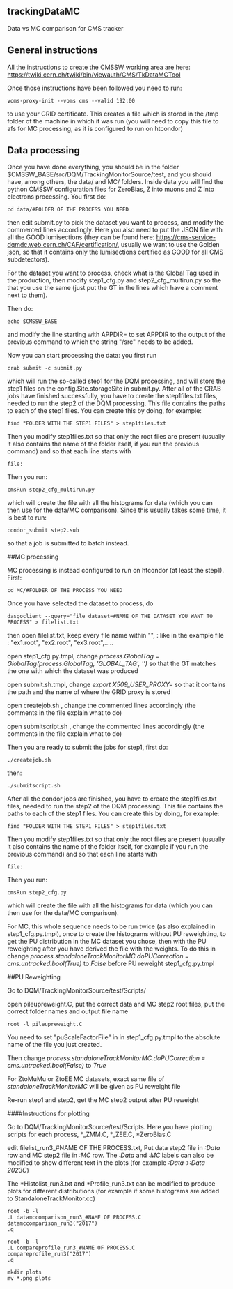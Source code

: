 ## trackingDataMC
Data vs MC comparison for CMS tracker
## General instructions

All the instructions to create the CMSSW working area are here: https://twiki.cern.ch/twiki/bin/viewauth/CMS/TkDataMCTool

Once those instructions have been followed you need to run:

```
voms-proxy-init --voms cms --valid 192:00
```
to use your GRID certificate. This creates a file which is stored in the /tmp folder of the machine in which it was run (you will need to copy this file to afs for MC processing, as it is configured to run on htcondor)

## Data processing

Once you have done everything, you should be in the folder $CMSSW_BASE/src/DQM/TrackingMonitorSource/test, and you should have, among others, the data/ and MC/ folders. Inside data you will find the python CMSSW configuration files for ZeroBias, Z into muons and Z into electrons processing. You first do:

```
cd data/#FOLDER OF THE PROCESS YOU NEED
```

then edit submit.py to pick the dataset you want to process, and modify the commented lines accordingly. Here you also need to put the JSON file with all the GOOD lumisections (they can be found here: https://cms-service-dqmdc.web.cern.ch/CAF/certification/, usually we want to use the Golden json, so that it contains only the lumisections certified as GOOD for all CMS subdetectors).

For the dataset you want to process, check what is the Global Tag used in the production, then modify step1_cfg.py and step2_cfg_multirun.py so the that you use the same (just put the GT in the lines which have a comment next to them).

Then do:

```
echo $CMSSW_BASE
```

and modify the line starting with APPDIR= to set APPDIR to the output of the previous command to which the string "/src" needs to be added.

Now you can start processing the data: you first run

```
crab submit -c submit.py
```

which will run the so-called step1 for the DQM processing, and will store the step1 files on the config.Site.storageSite in submit.py. After all of the CRAB jobs have finished successfully, you have to create the step1files.txt files, needed to run the step2 of the DQM processing. This file contains the paths to each of the step1 files. You can create this by doing, for example:

```
find "FOLDER WITH THE STEP1 FILES" > step1files.txt
```

Then you modify step1files.txt so that only the root files are present (usually it also contains the name of the folder itself, if you run the previous command) and so that each line starts with
```
file:
```
Then you run:

```
cmsRun step2_cfg_multirun.py
```

which will create the file with all the histograms for data (which you can then use for the data/MC comparison). Since this usually takes some time, it is best to run:

```
condor_submit step2.sub
```

so that a job is submitted to batch instead.

##MC processing

MC processing is instead configured to run on htcondor (at least the step1). First:

```
cd MC/#FOLDER OF THE PROCESS YOU NEED
```

Once you have selected the dataset to process, do 

```
dasgoclient --query="file dataset=#NAME OF THE DATASET YOU WANT TO PROCESS" > filelist.txt 
```

then open filelist.txt, keep every file name within "",   : like in the example file : "ex1.root", "ex2.root", "ex3.root",.....

open step1_cfg.py.tmpl, change *process.GlobalTag = GlobalTag(process.GlobalTag, 'GLOBAL_TAG', '')* so that the GT matches the one with which the dataset was produced

open submit.sh.tmpl, change *export X509_USER_PROXY=* so that it contains the path and the name of where the GRID proxy is stored

open createjob.sh , change the commented lines accordingly (the comments in the file explain what to do)

open submitscript.sh , change the commented lines accordingly (the comments in the file explain what to do)

Then you are ready to submit the jobs for step1, first do:

```
./createjob.sh 
```

then:

```
./submitscript.sh 
```

After all the condor jobs are finished, you have to create the step1files.txt files, needed to run the step2 of the DQM processing. This file contains the paths to each of the step1 files. You can create this by doing, for example:

```
find "FOLDER WITH THE STEP1 FILES" > step1files.txt
```

Then you modify step1files.txt so that only the root files are present (usually it also contains the name of the folder itself, for example if you run the previous command) and so that each line starts with

```
file:
```
Then you run:

```
cmsRun step2_cfg.py
```

which will create the file with all the histograms for data (which you can then use for the data/MC comparison).

For MC, this whole sequence needs to be run twice (as also explained in step1_cfg.py.tmpl), once to create the histograms without PU reweighting, to get the PU distribution in the MC dataset you chose, then with the PU reweighting after you have derived the file with the weights. To do this in change *process.standaloneTrackMonitorMC.doPUCorrection = cms.untracked.bool(True)* to *False* before PU reweight step1_cfg.py.tmpl

##PU Reweighting

Go to DQM/TrackingMonitorSource/test/Scripts/

open pileupreweight.C, put the correct data and MC step2 root files, put the correct folder names and output file name

```
root -l pileupreweight.C
```

You need to set "puScaleFactorFile" in in step1_cfg.py.tmpl to the absolute name of the file you just created.

Then change *process.standaloneTrackMonitorMC.doPUCorrection = cms.untracked.bool(False)* to *True*

For ZtoMuMu or ZtoEE MC datasets, exact same file of *standaloneTrackMonitorMC* will be given as PU reweight file

Re-run step1 and step2, get the MC step2 output after PU reweight

####Instructions for plotting

Go to DQM/TrackingMonitorSource/test/Scripts. Here you have plotting scripts for each process, *_ZMM.C, *_ZEE.C, *ZeroBias.C

edit filelist_run3_#NAME OF THE PROCESS.txt, Put data step2 file in *:Data* row and MC step2 file in *:MC* row. The *:Data* and *:MC* labels can also be modified to show different text in the plots (for example *:Data*->*:Data 2023C*)

The *Histolist_run3.txt and *Profile_run3.txt can be modified to produce plots for different distributions (for example if some histograms are added to StandaloneTrackMonitor.cc)

```
root -b -l 
.L datamccomparison_run3_#NAME OF PROCESS.C
datamccomparison_run3("2017")
.q

root -b -l 
.L compareprofile_run3_#NAME OF PROCESS.C
compareprofile_run3("2017")
.q

mkdir plots
mv *.png plots
```















